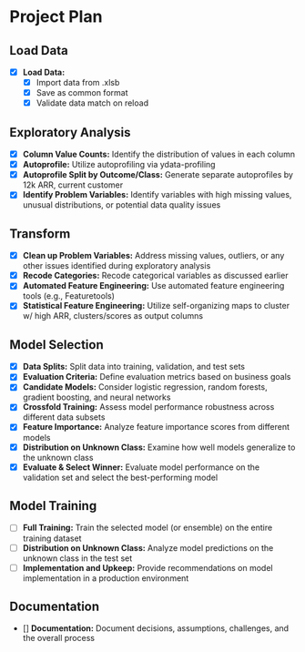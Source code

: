 # Project Plan

## Load Data
- [x] **Load Data:**
  - [x] Import data from .xlsb
  - [x] Save as common format
  - [x] Validate data match on reload

## Exploratory Analysis
- [x] **Column Value Counts:** Identify the distribution of values in each column
- [x] **Autoprofile:** Utilize autoprofiling via ydata-profiling
- [x] **Autoprofile Split by Outcome/Class:** Generate separate autoprofiles by 12k ARR, current customer
- [x] **Identify Problem Variables:** Identify variables with high missing values, unusual distributions, or potential data quality issues

## Transform
- [x] **Clean up Problem Variables:** Address missing values, outliers, or any other issues identified during exploratory analysis
- [x] **Recode Categories:** Recode categorical variables as discussed earlier
- [x] **Automated Feature Engineering:** Use automated feature engineering tools (e.g., Featuretools)
- [x] **Statistical Feature Engineering:** Utilize self-organizing maps to cluster w/ high ARR, clusters/scores as output columns 

## Model Selection
- [x] **Data Splits:** Split data into training, validation, and test sets
- [x] **Evaluation Criteria:** Define evaluation metrics based on business goals
- [x] **Candidate Models:** Consider logistic regression, random forests, gradient boosting, and neural networks
- [x] **Crossfold Training:** Assess model performance robustness across different data subsets
- [x] **Feature Importance:** Analyze feature importance scores from different models
- [x] **Distribution on Unknown Class:** Examine how well models generalize to the unknown class
- [x] **Evaluate & Select Winner:** Evaluate model performance on the validation set and select the best-performing model

## Model Training
- [ ] **Full Training:** Train the selected model (or ensemble) on the entire training dataset
- [ ] **Distribution on Unknown Class:** Analyze model predictions on the unknown class in the test set
- [ ] **Implementation and Upkeep:** Provide recommendations on model implementation in a production environment

## Documentation
- [] **Documentation:** Document decisions, assumptions, challenges, and the overall process
